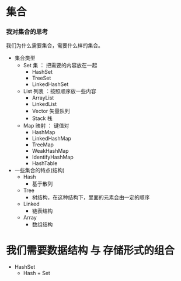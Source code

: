# 集合

### 我对集合的思考

我们为什么需要集合，需要什么样的集合。

- 集合类型
  - Set 集 ： 把需要的内容放在一起
    - HashSet
    - TreeSet
    - LinkedHashSet
  - List 列表 ：按照顺序放一些内容
    - ArrayList
    - LinkedList
    - Vector 矢量队列
    - Stack 栈
  - Map 映射 ： 键值对
    - HashMap
    - LinkedHashMap
    - TreeMap
    - WeakHashMap
    - IdentifyHashMap
    - HashTable
- 一些集合的特点(结构)
  - Hash
    - 基于散列
  - Tree
    - 树结构，在这种结构下，里面的元素会由一定的顺序
  - Linked
    - 链表结构
  - Array
    - 数组结构

# 我们需要数据结构 与 存储形式的组合

- HashSet
  - Hash  + Set